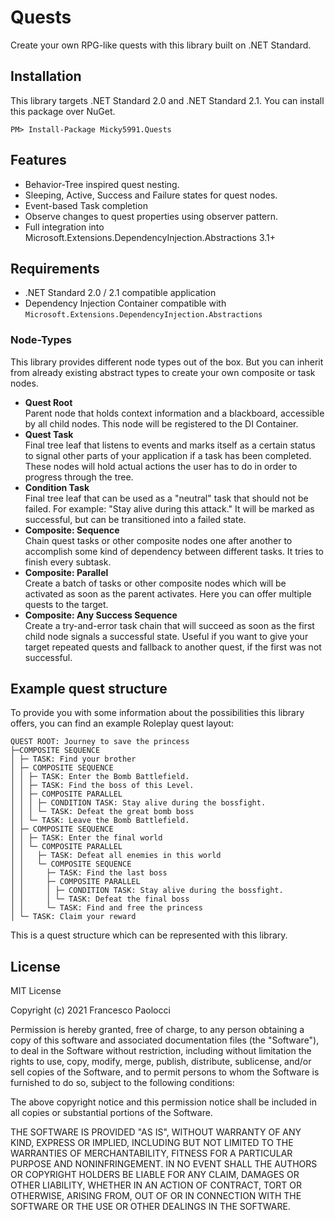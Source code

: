 # Quests

Create your own RPG-like quests with this library built on .NET Standard.

## Installation

This library targets .NET Standard 2.0 and .NET Standard 2.1. You can install this package over NuGet.
```
PM> Install-Package Micky5991.Quests
```

## Features

- Behavior-Tree inspired quest nesting.
- Sleeping, Active, Success and Failure states for quest nodes.
- Event-based Task completion
- Observe changes to quest properties using observer pattern.
- Full integration into Microsoft.Extensions.DependencyInjection.Abstractions 3.1+

## Requirements

- .NET Standard 2.0 / 2.1 compatible application
- Dependency Injection Container compatible with `Microsoft.Extensions.DependencyInjection.Abstractions`

### Node-Types

This library provides different node types out of the box. But you can inherit from already existing abstract types to create your own composite or task nodes.

- **Quest Root**\
   Parent node that holds context information and a blackboard, accessible by all child nodes. This node will be
   registered to the DI Container.
- **Quest Task**\
   Final tree leaf that listens to events and marks itself as a certain status to signal other parts of your application
   if a task has been completed. These nodes will hold actual actions the user has to do in order to progress through the tree.
- **Condition Task**\
   Final tree leaf that can be used as a "neutral" task that should not be failed. For example: "Stay alive during this attack." It will be marked as successful, but can be transitioned into a failed state.
- **Composite: Sequence**\
   Chain quest tasks or other composite nodes one after another to accomplish some kind of dependency between different tasks. It tries to finish every subtask.
- **Composite: Parallel**\
   Create a batch of tasks or other composite nodes which will be activated as soon as the parent activates. Here you can offer multiple quests to the target.
- **Composite: Any Success Sequence**\
   Create a try-and-error task chain that will succeed as soon as the first child node signals a successful state. Useful if you want to give your target repeated quests and fallback to another quest, if the first was not successful.

## Example quest structure

To provide you with some information about the possibilities this library offers, you can find an example Roleplay quest layout:

```
QUEST ROOT: Journey to save the princess
├─COMPOSITE SEQUENCE
│ ├─ TASK: Find your brother
│ ├─ COMPOSITE SEQUENCE
│ │ ├─ TASK: Enter the Bomb Battlefield.
│ │ ├─ TASK: Find the boss of this Level.
│ │ ├─ COMPOSITE PARALLEL
│ │ │ ├─ CONDITION TASK: Stay alive during the bossfight.
│ │ │ └─ TASK: Defeat the great bomb boss
│ │ └─ TASK: Leave the Bomb Battlefield.
│ ├─ COMPOSITE SEQUENCE
│ │ ├─ TASK: Enter the final world
│ │ └─ COMPOSITE PARALLEL
│ │   ├─ TASK: Defeat all enemies in this world
│ │   └─ COMPOSITE SEQUENCE
│ │     ├─ TASK: Find the last boss
│ │     ├─ COMPOSITE PARALLEL
│ │     │ ├─ CONDITION TASK: Stay alive during the bossfight.
│ │     │ └─ TASK: Defeat the final boss
│ │     └─ TASK: Find and free the princess
│ └─ TASK: Claim your reward
```

This is a quest structure which can be represented with this library.

## License

MIT License

Copyright (c) 2021 Francesco Paolocci

Permission is hereby granted, free of charge, to any person obtaining a copy
of this software and associated documentation files (the "Software"), to deal
in the Software without restriction, including without limitation the rights
to use, copy, modify, merge, publish, distribute, sublicense, and/or sell
copies of the Software, and to permit persons to whom the Software is
furnished to do so, subject to the following conditions:

The above copyright notice and this permission notice shall be included in all
copies or substantial portions of the Software.

THE SOFTWARE IS PROVIDED "AS IS", WITHOUT WARRANTY OF ANY KIND, EXPRESS OR
IMPLIED, INCLUDING BUT NOT LIMITED TO THE WARRANTIES OF MERCHANTABILITY,
FITNESS FOR A PARTICULAR PURPOSE AND NONINFRINGEMENT. IN NO EVENT SHALL THE
AUTHORS OR COPYRIGHT HOLDERS BE LIABLE FOR ANY CLAIM, DAMAGES OR OTHER
LIABILITY, WHETHER IN AN ACTION OF CONTRACT, TORT OR OTHERWISE, ARISING FROM,
OUT OF OR IN CONNECTION WITH THE SOFTWARE OR THE USE OR OTHER DEALINGS IN THE
SOFTWARE.
